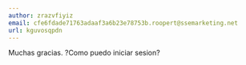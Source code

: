 ```yaml
---
author: zrazvfiyiz
email: cfe6fdade71763adaaf3a6b23e78753b.roopert@ssemarketing.net
url: kguvosqpdn
---
```


Muchas gracias. ?Como puedo iniciar sesion?